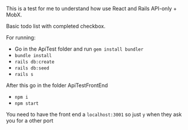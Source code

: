 This is a test for me to understand how use React and Rails API-only + MobX.

Basic todo list with completed checkbox.

For running:

- Go in the ApiTest folder and run `gem install bundler`
- `bundle install`
- `rails db:create`
- `rails db:seed`
- `rails s`

After this go in the folder ApiTestFrontEnd

* `npm i`
* `npm start`

You need to have the front end a `localhost:3001` so just `y` when they ask you for a other port
